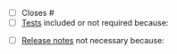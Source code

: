 <!--
Thanks for opening a PR to scanpy!
Please be sure to follow the guidelines in our contribution guide (https://scanpy.readthedocs.io/en/latest/dev/index.html) to familiarize yourself with our workflow and speed up review.
-->

<!-- Please check (“- [x]”) and fill in the following boxes -->
- [ ] Closes #
- [ ] [Tests][] included or not required because:
<!-- Only check the following box if you did not include release notes -->
- [ ] [Release notes][] not necessary because:

[tests]: https://scanpy.readthedocs.io/en/stable/dev/testing.html#writing-tests
[release notes]: https://scanpy.readthedocs.io/en/stable/dev/documentation.html#adding-to-the-docs

